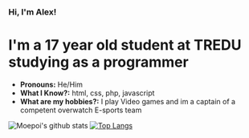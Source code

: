 ### Hi, I'm Alex!

# I'm a 17 year old student at TREDU studying as a programmer
- **Pronouns:** He/Him
- **What I Know?:** html, css, php, javascript
- **What are my hobbies?:** I play Video games and im a captain of a competent overwatch E-sports team

![Moepoi's github stats](https://bad-apple-github-readme.vercel.app/api?show_bg=1&username=supahmonke&theme=dark)
[![Top Langs](https://github-readme-stats.vercel.app/api/top-langs/?username=supahmonke&langs_count=8&layout=compact&hide_border=1&theme=dark&bg_color=0d1117)](https://github.com/anuraghazra/github-readme-stats)
